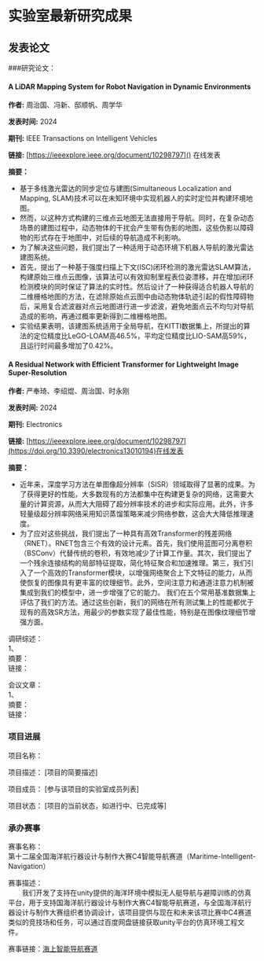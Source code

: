 # 实验室最新研究成果

## 发表论文
###研究论文：    

#### A LiDAR Mapping System for Robot Navigation in Dynamic Environments    

**作者:** 周治国、冯新、邸顺帆、周学华

**发表时间:** 2024

**期刊:** IEEE Transactions on Intelligent Vehicles

**链接:** [https://ieeexplore.ieee.org/document/10298797]() 在线发表

**摘要：**

- 基于多线激光雷达的同步定位与建图(Simultaneous Localization and Mapping, SLAM)技术可以在未知环境中实现机器人的实时定位并构建环境地图。
- 然而，以这种方式构建的三维点云地图无法直接用于导航。同时，在复杂动态场景的建图过程中，动态物体的干扰会产生带有伪影的地图，这些伪影以障碍物的形式存在于地图中，对后续的导航造成不利影响。
- 为了解决这些问题，我们提出了一种适用于动态环境下机器人导航的激光雷达建图系统。
- 首先，提出了一种基于强度扫描上下文(ISC)闭环检测的激光雷达SLAM算法，构建原始三维点云图像，该算法可以有效抑制里程表位姿漂移，并在增加闭环检测模块的同时保证了算法的实时性。然后设计了一种获得适合机器人导航的二维栅格地图的方法，在滤除原始点云图中由动态物体轨迹引起的假性障碍物后，采用复合滤波器对点云地图进行进一步滤波，避免地面点云不均匀对导航造成的影响，再通过概率更新得到二维栅格地图。
- 实验结果表明，该建图系统适用于全局导航，在KITTI数据集上，所提出的算法的定位精度比LeGO-LOAM高46.5%，平均定位精度比LIO-SAM高59%，且运行时间最多增加了0.42%。    

    
    
#### A Residual Network with Efficient Transformer for Lightweight Image Super-Resolution    
    
**作者:** 严奉琦、李绍焜、周治国、时永刚

**发表时间:** 2024

**期刊:** Electronics

**链接:** [https://ieeexplore.ieee.org/document/10298797](https://doi.org/10.3390/electronics13010194)在线发表

**摘要：**

- 近年来，深度学习方法在单图像超分辨率（SISR）领域取得了显著的成果。为了获得更好的性能，大多数现有的方法都集中在构建更复杂的网络，这需要大量的计算资源，从而大大阻碍了超分辨率技术的进步和实际应用。此外，许多轻量级超分辨率网络采用知识蒸馏策略来减少网络参数，这会大大降低推理速度。
- 为了应对这些挑战，我们提出了一种具有高效Transformer的残差网络（RNET）。RNET包含三个有效的设计元素。首先，我们使用蓝图可分离卷积（BSConv）代替传统的卷积，有效地减少了计算工作量。其次，我们提出了一个残余连接结构的局部特征提取，简化特征聚合和加速推理。第三，我们引入了一个高效的Transformer模块，以增强网络聚合上下文特征的能力，从而使恢复的图像具有更丰富的纹理细节。此外，空间注意力和通道注意力机制被集成到我们的模型中，进一步增强了它的能力。
我们在五个常用基准数据集上评估了我们的方法。通过这些创新，我们的网络在所有测试集上的性能都优于现有的高效SR方法，用最少的参数实现了最佳性能，特别是在图像纹理细节增强方面。    


调研综述：  
1、  
摘要：  
链接：  

会议文章：  
1、  
摘要：  
链接：  




### 项目进展

项目名称：   


项目描述： [项目的简要描述]

项目成员： [参与该项目的实验室成员列表]

项目状态： [项目的当前状态，如进行中、已完成等]

### 承办赛事

赛事名称：   
第十二届全国海洋航行器设计与制作大赛C4智能导航赛道（Maritime-Intelligent-Navigation）


赛事描述：   
&emsp;&emsp;我们开发了支持在unity提供的海洋环境中模拟无人艇导航与避障训练的仿真平台，用于支持国海洋航行器设计与制作大赛C4智能导航赛道，与全国海洋航行器设计与制作大赛组织者协调设计，该项目提供与现在和未来该项比赛中C4赛道类似的竞技场和任务，可以通过百度网盘链接获取unity平台的仿真环境工程文件。

赛事链接：[海上智能导航赛道](https://hangxingqi2023.github.io/Maritime-Intelligent-Navigation/)

